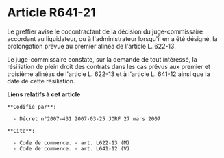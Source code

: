 # Article R641-21

Le greffier avise le cocontractant de la décision du juge-commissaire accordant au liquidateur, ou à l'administrateur
lorsqu'il en a été désigné, la prolongation prévue au premier alinéa de l'article L. 622-13.

Le juge-commissaire constate, sur la demande de tout intéressé, la résiliation de plein droit des contrats dans les cas
prévus aux premier et troisième alinéas de l'article L. 622-13 et à l'article L. 641-12 ainsi que la date de cette
résiliation.

**Liens relatifs à cet article**

	**Codifié par**:

	  - Décret n°2007-431 2007-03-25 JORF 27 mars 2007

	**Cite**:

	  - Code de commerce. - art. L622-13 (M)
	  - Code de commerce. - art. L641-12 (V)
